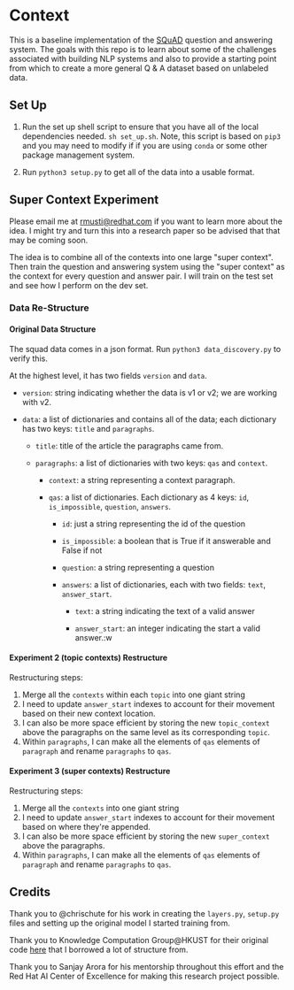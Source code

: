 # Context
This is a baseline implementation of the [SQuAD](https://rajpurkar.github.io/SQuAD-explorer/) question and answering system. The goals with this repo is to learn about some of the challenges associated with building NLP systems and also to provide a starting point from which to create a more general Q & A dataset based on unlabeled data.

## Set Up

1. Run the set up shell script to ensure that you have all of the local dependencies needed. `sh set_up.sh`. Note, this script is based on `pip3` and you may need to modify if if you are using `conda` or some other package management system.

1. Run `python3 setup.py` to get all of the data into a usable format.

## Super Context Experiment

Please email me at rmusti@redhat.com if you want to learn more about the idea. I might try and turn this into a research paper so be advised that that may be coming soon.

The idea is to combine all of the contexts into one large "super context". Then train the question and answering system using the "super context" as the context for every question and answer pair. I will train on the test set and see how I perform on the dev set.

### Data Re-Structure

#### Original Data Structure

The squad data comes in a json format. Run `python3 data_discovery.py` to verify this.


At the highest level, it has two fields `version` and `data`.

- `version`: string indicating whether the data is v1 or v2; we are working with v2.

- `data`: a list of dictionaries and contains all of the data; each dictionary has two keys: `title` and `paragraphs`.

    - `title`: title of the article the paragraphs came from.

    - `paragraphs`: a list of dictionaries with two keys: `qas` and `context`.

        - `context`: a string representing a context paragraph.

        - `qas`: a list of dictionaries. Each dictionary as 4 keys: `id`, `is_impossible`, `question`, `answers`.

            - `id`: just a string representing the id of the question

            - `is_impossible`: a boolean that is True if it answerable and False if not

            - `question`: a string representing a question

            - `answers`: a list of dictionaries, each with two fields: `text`, `answer_start`.

                - `text`: a string indicating the text of a valid answer

                - `answer_start`: an integer indicating the start a valid answer.:w

#### Experiment 2 (topic contexts) Restructure

Restructuring steps:

1. Merge all the `contexts` within each `topic` into one giant string
1. I need to update `answer_start` indexes to account for their movement based on their new context location.
1. I can also be more space efficient by storing the new `topic_context` above the paragraphs on the same level as its corresponding `topic`.
1. Within `paragraphs`, I can make all the elements of `qas` elements of `paragraph` and  rename `paragraphs` to `qas`.

#### Experiment 3 (super contexts) Restructure

Restructuring steps:

1. Merge all the `contexts` into one giant string
1. I need to update `answer_start` indexes to account for their movement based on where they're appended.
1. I can also be more space efficient by storing the new `super_context` above the paragraphs.
1. Within `paragraphs`, I can make all the elements of `qas` elements of `paragraph` and rename `paragraphs` to `qas`.

## Credits

Thank you to @chrischute for his work in creating the `layers.py`, `setup.py` files and setting up the original model I started training from.

Thank you to Knowledge Computation Group@HKUST for their original code [here](https://github.com/HKUST-KnowComp/R-Net) that I borrowed a lot of structure from.

Thank you to Sanjay Arora for his mentorship throughout this effort and the Red Hat AI Center of Excellence for making this research project possible.
